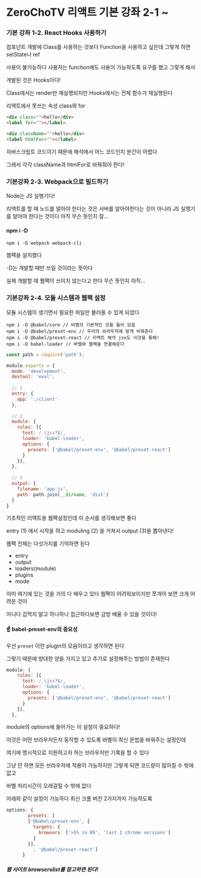 # ZeroChoTV 리액트 기본 강좌 2-1 ~

### 기본 강좌 1-2. React Hooks 사용하기

컴포넌트 개발에 Class를 사용하는 것보다 Function을 사용하고 싶은데 그렇게 하면 setState나 ref

사용이 불가능하다 사용자는 function에도 사용이 가능하도록 요구를 했고 그렇게 해서

개발된 것은 Hooks이다!



Class에서는 render만 재실행되지만 Hooks에서는 전체 함수가 재실행된다



리액트에서 못쓰는 속성 class와 for

```html
<div class="">hello</div>
<label for=""></label>

<div className="">hello</div>
<label htmlFor=""></label>
```

자바스크립트 코드이기 때문에 해석에서 어느 코드인지 분간이 어렵다

그래서 각각 className과 htmlFor로 바꿔줘야 한다!



### 기본강좌 2-3. Webpack으로 빌드하기

Node는 JS 실행기다!

리액트를 할 때 노드를 알아야 한다는 것은 서버를 알아야한다는 것이 아니라 JS 실행기를 알아야 한다는 것이다 아직 무슨 뜻인지 잘...

#### npm i -D

```
npm i -D webpack webpack-cli
```

웹팩을 설치했다

-D는 개발할 때만 쓰일 것이라는 뜻이다

실제 개발할 때 웹팩이 쓰이지 않는다고 한다 무슨 뜻인지 아직...

### 기본강좌 2-4. 모듈 시스템과 웹팩 설정

모듈 시스템이 생기면서 필요한 파일만 불러올 수 있게 되었다



```
npm i -D @babel/core // 바벨의 기본적인 것들 들어 있음
npm i -D @babel/preset-env // 우리의 브라우저에 맞게 바꿔준다
npm i -D @babel/preset-react // 리액트 해석 jsx도 이것을 통해!
npm i -D babel-loader // 바벨와 웹팩을 연결해준다
```



```js
const path = require('path');

module.exports = {
  mode: 'development',
  devtool: 'eval',
  
  // 1
  entry: {
    app: './client'
  },
  
  // 2
  module: {
    rules: [{
      test: /.\jsx?$/,
      loader: 'babel-loader',
      options: {
        presets: ['@babel/preset-env', '@babel/preset-react']
      }
    }],
  },
  
  // 3
  output: {
    filename: 'app.js',
    path: path.join(__dirname, 'dist')
  }
}
```

기초적인 리액트용 웹팩설정인데 이 순서를 생각해보면 좋다

entry (1) 에서 시작을 하고 moduling (2) 을 거쳐서 output (3)을 뽑아낸다!

웹팩 전체는 다섯가지를 기억하면 된다

- entry
- output
- loaders(module)
- plugins
- mode

이미 여기에 있는 것을 거의 다 배우고 있다 웹팩이 어려워보이지만 쪼개어 보면 크게 어려운 것이

아니다 겁먹지 말고 하나하나 접근하다보면 금방 배울 수 있을 것이다!



#### ☝️ babel-preset-env의 중요성

우선 `preset` 이란 plugin의 모음이라고 생각하면 된다

그렇기 때문에 방대한 양을 가지고 있고 추가로 설정해주는 방법이 존재한다

```js
module: {
    rules: [{
      test: /.\jsx?$/,
      loader: 'babel-loader',
      options: {
        presets: ['@babel/preset-env', '@babel/preset-react']
      }
    }],
  },
```

module의 options에 들어가는 이 설정이 중요하다!

이것은 어떤 브라우저든지 동작할 수 있도록 바벨이 최신 문법을 바꿔주는 설정인데

여기에 명시적으로 지원하고자 하는 브라우저만 기록을 할 수 있다

그냥 안 하면 모든 브라우저에 적용이 가능하지만 그렇게 되면 코드량이 많아질 수 밖에 없고

바벨 처리시간이 오래걸릴 수 밖에 없다

아래와 같이 설정이 가능하다 최신 크롬 버전 2가지까지 가능하도록

```js
options: {
        presets: [
        ['@babel/preset-env', {
          targets: {
            browsers: ['>5% in KR', 'last 2 chrome versions']
          }
        }],
          , '@babel/preset-react']
      }
```

##### 웹 사이트 browserslist를 참고하면 된다!